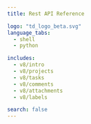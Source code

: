 ```yaml
---
title: Rest API Reference

logo: "td_logo_beta.svg"
language_tabs:
  - shell
  - python

includes:
  - v8/intro
  - v8/projects
  - v8/tasks
  - v8/comments
  - v8/attachments
  - v8/labels

search: false
---
```

